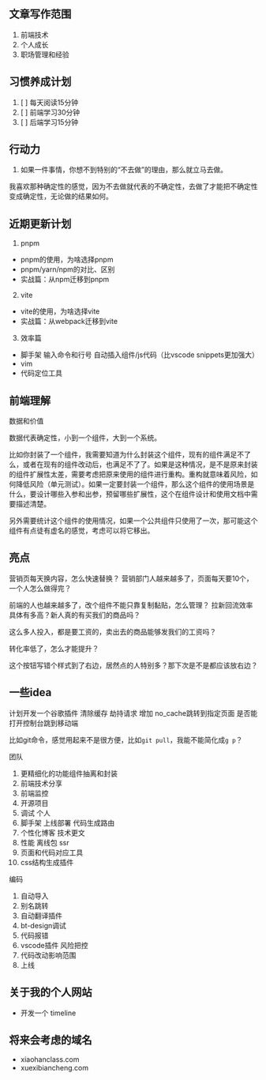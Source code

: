 ## 文章写作范围
1. 前端技术
2. 个人成长
3. 职场管理和经验

## 习惯养成计划
1. [ ] 每天阅读15分钟
2. [ ] 前端学习30分钟
3. [ ] 后端学习15分钟


## 行动力
1. 如果一件事情，你想不到特别的“不去做”的理由，那么就立马去做。

我喜欢那种确定性的感觉，因为不去做就代表的不确定性，去做了才能把不确定性变成确定性，无论做的结果如何。

## 近期更新计划
1. pnpm
- pnpm的使用，为啥选择pnpm
- pnpm/yarn/npm的对比、区别
- 实战篇：从npm迁移到pnpm

2. vite
- vite的使用，为啥选择vite
- 实战篇：从webpack迁移到vite

3. 效率篇
- 脚手架 输入命令和行号 自动插入组件/js代码（比vscode snippets更加强大）
- vim
- 代码定位工具

## 前端理解
数据和价值

数据代表确定性，小到一个组件，大到一个系统。

比如你封装了一个组件，我需要知道为什么封装这个组件，现有的组件满足不了么，或者在现有的组件改动后，也满足不了了。如果是这种情况，是不是原来封装的组件扩展性太差，需要考虑把原来使用的组件进行重构。重构就意味着风险，如何降低风险（单元测试）。如果一定要封装一个组件，那么这个组件的使用场景是什么，要设计哪些入参和出参，预留哪些扩展性，这个在组件设计和使用文档中需要描述清楚。

另外需要统计这个组件的使用情况，如果一个公共组件只使用了一次，那可能这个组件有点徒有虚名的感觉，考虑可以将它移出。

## 亮点

营销页每天换内容，怎么快速替换？ 营销部门人越来越多了，页面每天要10个，一个人怎么做得完？

前端的人也越来越多了，改个组件不能只靠复制黏贴，怎么管理？ 拉新回流效率具体有多高？新人真的有买我们的商品吗？

这么多人投入，都是要工资的，卖出去的商品能够发我们的工资吗？

转化率低了，怎么才能提升？

这个按钮写错个样式到了右边，居然点的人特别多？那下次是不是都应该放右边？


## 一些idea

计划开发一个谷歌插件
清除缓存 劫持请求 增加 no_cache跳转到指定页面 是否能打开控制台跳到移动端


比如git命令，感觉用起来不是很方便，比如`git pull`，我能不能简化成`g p`？

团队
1. 更精细化的功能组件抽离和封装
2. 前端技术分享
3. 前端监控
4. 开源项目
5. 调试
个人
1. 脚手架 上线部署 代码生成路由
2. 个性化博客 技术更文
3. 性能 离线包 ssr
4. 页面和代码对应工具
5. css结构生成插件

编码
1. 自动导入
2. 别名跳转
3. 自动翻译插件
4. bt-design调试
5. 代码报错
6. vscode插件
风险把控
1. 代码改动影响范围
2. 上线

## 关于我的个人网站
- 开发一个 timeline

## 将来会考虑的域名
- xiaohanclass.com
- xuexibiancheng.com